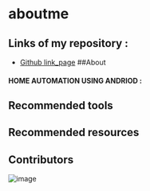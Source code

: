 # aboutme



## Links of my repository :
- [Github link_page]()
##About 
#### HOME AUTOMATION USING ANDRIOD :
## Recommended tools
## Recommended resources
## Contributors
![image](                                                  "")
